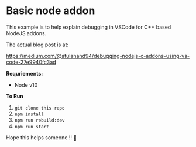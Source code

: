 # Basic node addon

This example is to help explain debugging in VSCode for C++ based NodeJS addons.

The actual blog post is at: 

https://medium.com/@atulanand94/debugging-nodejs-c-addons-using-vs-code-27e9940fc3ad

**Requriements:**

- Node v10

**To Run**

1. `git clone this repo`
2. `npm install`
3. `npm run rebuild:dev`
4. `npm run start`


Hope this helps someone !! 🌮
